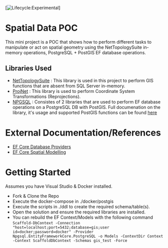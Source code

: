 [![Lifecycle:Experimental](https://img.shields.io/badge/Lifecycle-Experimental-339999)]

# Spatial Data POC

This mini project is a POC that shows how to perform different tasks to manipulate or act on spatial geometry using the NetTopologySuite in-memory operations, PostgreSQL + PostGIS EF database operations.

## Libraries Used
- [NetTopologySuite](https://github.com/NetTopologySuite/NetTopologySuite) :  This library is used in this project to perform GIS functions that are absent from SQL Server in-memory.
- [ProjNet](https://github.com/NetTopologySuite/ProjNet4GeoAPI) : This library is used to perform Coordinate System Transformations (Reprojections).
- [NPGSQL](https://github.com/npgsql/efcore.pg) : Consistes of 2 libraries that are used to perform EF database operations on a PostgreSQL DB with PostGIS. Full documenation on the library, it's usage and supported PostGIS functions can be found [here](https://www.npgsql.org/efcore/mapping/nts.html)

# External Documentation/References
- [EF Core Database Providers](https://docs.microsoft.com/en-us/ef/core/providers/?tabs=dotnet-core-cli)
- [EF Core Spatial Modelling](https://docs.microsoft.com/en-us/ef/core/modeling/spatial)

# Getting Started

Assumes you have Visual Studio & Docker installed.
- Fork & Clone the Repo
- Execute the docker-compose in ./docker/postgis
- Execute the scripts in ./ddl to create the required schema/table(s).
- Open the solution and ensure the required libraries are installed.
- You can rebuild the EF Context/Models with the following command 
    ```Scaffold-DbContext -Connection "host=localhost;port=5432;database=gis;user id=docker;password=docker" -Provider Npgsql.EntityFrameworkCore.PostgreSQL -o Models -ContextDir Context -Context ScaffoldDbContext -Schemas gis_test -Force```